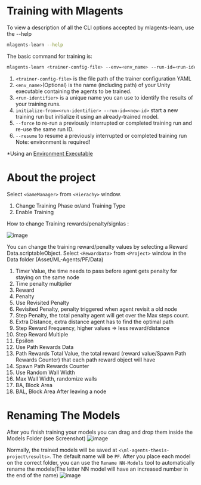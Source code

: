# Training with Mlagents

  
To view a description of all the CLI options accepted by mlagents-learn, use the --help
```sh
mlagents-learn --help
```
The basic command for training is:
```sh
mlagents-learn <trainer-config-file> --env=<env_name> --run-id=<run-identifier>
```
1. ``<trainer-config-file>`` is the file path of the trainer configuration YAML
2. ``<env_name>``(Optional) is the name (including path) of your Unity executable containing the agents to be trained.
3. ``<run-identifier>`` is a unique name you can use to identify the results of your training runs.
4. ``initialize-from=<run-identifier> --run-id=<new-id>`` start a new training run but initialize it using an already-trained model.
5. ``--force`` to re-run a previously interrupted or completed training run and re-use the same run ID.
6. ``--resume`` to resume a previously interrupted or completed training run
Note: environment is required!

*Using an [Environment Executable](https://github.com/Unity-Technologies/ml-agents/blob/main/docs/Learning-Environment-Executable.md)


# About the project


Select ``<GameManager>`` from ``<Hierachy>`` window.
  1. Change Training Phase or/and Training Type
  2. Enable Training


How to change Training rewards/penalty/signlas :

![image](https://github.com/ChristosKrilisDev/ml-agents-thesis-project/assets/60070820/42fdaabc-0e39-4951-91bc-0ce907ab8c26)


You can change the training reward/penalty values by selecting a Reward Data.scriptableObject.
Select ``<RewardData>`` from ``<Project>`` window in the Data folder (Asset/ML-Agents/PF/Data)
  1. Timer Value, the time needs to pass before agent gets penalty for staying on the same node
  2. Time penalty multiplier
  3. Reward
  4. Penalty
  5. Use Revisited Penalty
  6. Revisited Penalty, penalty triggered when agent revisit a old node
  7. Step Penalty, the total penalty agent will get over the Max steps count.
  8. Extra Distance, extra distance agent has to find the optimal path
  9. Step Reward Frequency, higher values => less reward/distance
  10. Step Reward Multiple
  11. Epsilon
  12. Use Path Rewards Data
  13. Path Rewards Total Value, the total reward (reward value/Spawn Path Rewards Counter) that each path reward object will have
  14. Spawn Path Rewards Counter
  15. Use Random Wall Width
  16. Max Wall Width, randomize walls
  17. BA, Block Area
  18. BAL, Block Area After leaving a node



# Renaming The Models

After you finish training your models you can drag and drop them inside the Models Folder (see Screenshot)
![image](https://github.com/ChristosKrilisDev/ml-agents-thesis-project/assets/60070820/868093f9-006d-447d-8a53-aac8085091a8)

Normally, the trained models will be saved at ``<\ml-agents-thesis-project\results>``. The default name will be ``PF``. After you place each model on the correct folder, you can use the ``Rename NN-Models`` tool to automatically rename the models(The letter NN model will have an increased number in the end of the name)
![image](https://github.com/ChristosKrilisDev/ml-agents-thesis-project/assets/60070820/112d979c-69e8-4849-ba68-2f3dc14bb5ef)
